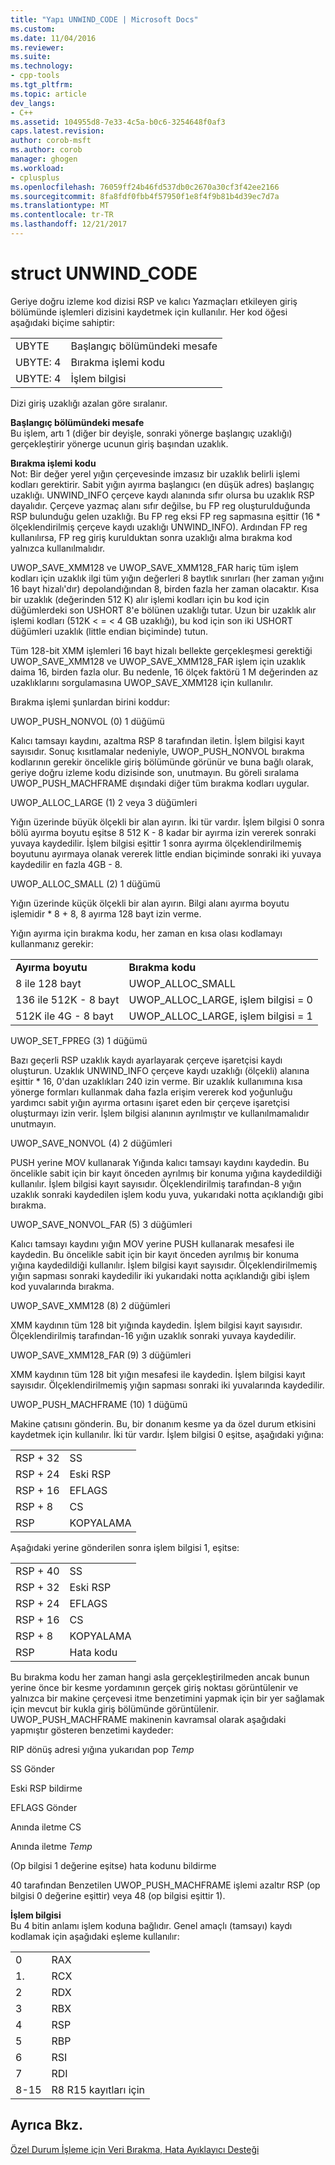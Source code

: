 ```yaml
---
title: "Yapı UNWIND_CODE | Microsoft Docs"
ms.custom: 
ms.date: 11/04/2016
ms.reviewer: 
ms.suite: 
ms.technology:
- cpp-tools
ms.tgt_pltfrm: 
ms.topic: article
dev_langs:
- C++
ms.assetid: 104955d8-7e33-4c5a-b0c6-3254648f0af3
caps.latest.revision: 
author: corob-msft
ms.author: corob
manager: ghogen
ms.workload:
- cplusplus
ms.openlocfilehash: 76059ff24b46fd537db0c2670a30cf3f42ee2166
ms.sourcegitcommit: 8fa8fdf0fbb4f57950f1e8f4f9b81b4d39ec7d7a
ms.translationtype: MT
ms.contentlocale: tr-TR
ms.lasthandoff: 12/21/2017
---
```

# <a name="struct-unwindcode"></a>struct UNWIND_CODE
Geriye doğru izleme kod dizisi RSP ve kalıcı Yazmaçları etkileyen giriş bölümünde işlemleri dizisini kaydetmek için kullanılır. Her kod öğesi aşağıdaki biçime sahiptir:  
  
|||  
|-|-|  
|UBYTE|Başlangıç bölümündeki mesafe|  
|UBYTE: 4|Bırakma işlemi kodu|  
|UBYTE: 4|İşlem bilgisi|  
  
 Dizi giriş uzaklığı azalan göre sıralanır.  
  
 **Başlangıç bölümündeki mesafe**  
 Bu işlem, artı 1 (diğer bir deyişle, sonraki yönerge başlangıç uzaklığı) gerçekleştirir yönerge ucunun giriş başından uzaklık.  
  
 **Bırakma işlemi kodu**  
 Not: Bir değer yerel yığın çerçevesinde imzasız bir uzaklık belirli işlemi kodları gerektirir. Sabit yığın ayırma başlangıcı (en düşük adres) başlangıç uzaklığı. UNWIND_INFO çerçeve kaydı alanında sıfır olursa bu uzaklık RSP dayalıdır. Çerçeve yazmaç alanı sıfır değilse, bu FP reg oluşturulduğunda RSP bulunduğu gelen uzaklığı. Bu FP reg eksi FP reg sapmasına eşittir (16 * ölçeklendirilmiş çerçeve kaydı uzaklığı UNWIND_INFO). Ardından FP reg kullanılırsa, FP reg giriş kurulduktan sonra uzaklığı alma bırakma kod yalnızca kullanılmalıdır.  
  
 UWOP_SAVE_XMM128 ve UWOP_SAVE_XMM128_FAR hariç tüm işlem kodları için uzaklık ilgi tüm yığın değerleri 8 baytlık sınırları (her zaman yığını 16 bayt hizalı'dır) depolandığından 8, birden fazla her zaman olacaktır. Kısa bir uzaklık (değerinden 512 K) alır işlemi kodları için bu kod için düğümlerdeki son USHORT 8'e bölünen uzaklığı tutar. Uzun bir uzaklık alır işlemi kodları (512K < = < 4 GB uzaklığı), bu kod için son iki USHORT düğümleri uzaklık (little endian biçiminde) tutun.  
  
 Tüm 128-bit XMM işlemleri 16 bayt hizalı bellekte gerçekleşmesi gerektiği UWOP_SAVE_XMM128 ve UWOP_SAVE_XMM128_FAR işlem için uzaklık daima 16, birden fazla olur. Bu nedenle, 16 ölçek faktörü 1 M değerinden az uzaklıklarını sorgulamasına UWOP_SAVE_XMM128 için kullanılır.  
  
 Bırakma işlemi şunlardan birini koddur:  
  
 UWOP_PUSH_NONVOL (0) 1 düğümü  
  
 Kalıcı tamsayı kaydını, azaltma RSP 8 tarafından iletin. İşlem bilgisi kayıt sayısıdır. Sonuç kısıtlamalar nedeniyle, UWOP_PUSH_NONVOL bırakma kodlarının gerekir öncelikle giriş bölümünde görünür ve buna bağlı olarak, geriye doğru izleme kodu dizisinde son, unutmayın. Bu göreli sıralama UWOP_PUSH_MACHFRAME dışındaki diğer tüm bırakma kodları uygular.  
  
 UWOP_ALLOC_LARGE (1) 2 veya 3 düğümleri  
  
 Yığın üzerinde büyük ölçekli bir alan ayırın. İki tür vardır. İşlem bilgisi 0 sonra bölü ayırma boyutu eşitse 8 512 K - 8 kadar bir ayırma izin vererek sonraki yuvaya kaydedilir. İşlem bilgisi eşittir 1 sonra ayırma ölçeklendirilmemiş boyutunu ayırmaya olanak vererek little endian biçiminde sonraki iki yuvaya kaydedilir en fazla 4GB - 8.  
  
 UWOP_ALLOC_SMALL (2) 1 düğümü  
  
 Yığın üzerinde küçük ölçekli bir alan ayırın. Bilgi alanı ayırma boyutu işlemidir * 8 + 8, 8 ayırma 128 bayt izin verme.  
  
 Yığın ayırma için bırakma kodu, her zaman en kısa olası kodlamayı kullanmanız gerekir:  
  
|||  
|-|-|  
|**Ayırma boyutu**|**Bırakma kodu**|  
|8 ile 128 bayt|UWOP_ALLOC_SMALL|  
|136 ile 512K - 8 bayt|UWOP_ALLOC_LARGE, işlem bilgisi = 0|  
|512K ile 4G - 8 bayt|UWOP_ALLOC_LARGE, işlem bilgisi = 1|  
  
 UWOP_SET_FPREG (3) 1 düğümü  
  
 Bazı geçerli RSP uzaklık kaydı ayarlayarak çerçeve işaretçisi kaydı oluşturun. Uzaklık UNWIND_INFO çerçeve kaydı uzaklığı (ölçekli) alanına eşittir * 16, 0'dan uzaklıkları 240 izin verme. Bir uzaklık kullanımına kısa yönerge formları kullanmak daha fazla erişim vererek kod yoğunluğu yardımcı sabit yığın ayırma ortasını işaret eden bir çerçeve işaretçisi oluşturmayı izin verir. İşlem bilgisi alanının ayrılmıştır ve kullanılmamalıdır unutmayın.  
  
 UWOP_SAVE_NONVOL (4) 2 düğümleri  
  
 PUSH yerine MOV kullanarak Yığında kalıcı tamsayı kaydını kaydedin. Bu öncelikle sabit için bir kayıt önceden ayrılmış bir konuma yığına kaydedildiği kullanılır. İşlem bilgisi kayıt sayısıdır. Ölçeklendirilmiş tarafından-8 yığın uzaklık sonraki kaydedilen işlem kodu yuva, yukarıdaki notta açıklandığı gibi bırakma.  
  
 UWOP_SAVE_NONVOL_FAR (5) 3 düğümleri  
  
 Kalıcı tamsayı kaydını yığın MOV yerine PUSH kullanarak mesafesi ile kaydedin. Bu öncelikle sabit için bir kayıt önceden ayrılmış bir konuma yığına kaydedildiği kullanılır. İşlem bilgisi kayıt sayısıdır. Ölçeklendirilmemiş yığın sapması sonraki kaydedilir iki yukarıdaki notta açıklandığı gibi işlem kod yuvalarında bırakma.  
  
 UWOP_SAVE_XMM128 (8) 2 düğümleri  
  
 XMM kaydının tüm 128 bit yığında kaydedin. İşlem bilgisi kayıt sayısıdır. Ölçeklendirilmiş tarafından-16 yığın uzaklık sonraki yuvaya kaydedilir.  
  
 UWOP_SAVE_XMM128_FAR (9) 3 düğümleri  
  
 XMM kaydının tüm 128 bit yığın mesafesi ile kaydedin. İşlem bilgisi kayıt sayısıdır. Ölçeklendirilmemiş yığın sapması sonraki iki yuvalarında kaydedilir.  
  
 UWOP_PUSH_MACHFRAME (10) 1 düğümü  
  
 Makine çatısını gönderin.  Bu, bir donanım kesme ya da özel durum etkisini kaydetmek için kullanılır. İki tür vardır. İşlem bilgisi 0 eşitse, aşağıdaki yığına:  
  
|||  
|-|-|  
|RSP + 32|SS|  
|RSP + 24|Eski RSP|  
|RSP + 16|EFLAGS|  
|RSP + 8|CS|  
|RSP|KOPYALAMA|  
  
 Aşağıdaki yerine gönderilen sonra işlem bilgisi 1, eşitse:  
  
|||  
|-|-|  
|RSP + 40|SS|  
|RSP + 32|Eski RSP|  
|RSP + 24|EFLAGS|  
|RSP + 16|CS|  
|RSP + 8|KOPYALAMA|  
|RSP|Hata kodu|  
  
 Bu bırakma kodu her zaman hangi asla gerçekleştirilmeden ancak bunun yerine önce bir kesme yordamının gerçek giriş noktası görüntülenir ve yalnızca bir makine çerçevesi itme benzetimini yapmak için bir yer sağlamak için mevcut bir kukla giriş bölümünde görüntülenir. UWOP_PUSH_MACHFRAME makinenin kavramsal olarak aşağıdaki yapmıştır gösteren benzetimi kaydeder:  
  
 RIP dönüş adresi yığına yukarıdan pop *Temp*  
  
 SS Gönder  
  
 Eski RSP bildirme  
  
 EFLAGS Gönder  
  
 Anında iletme CS  
  
 Anında iletme *Temp*  
  
 (Op bilgisi 1 değerine eşitse) hata kodunu bildirme  
  
 40 tarafından Benzetilen UWOP_PUSH_MACHFRAME işlemi azaltır RSP (op bilgisi 0 değerine eşittir) veya 48 (op bilgisi eşittir 1).  
  
 **İşlem bilgisi**  
 Bu 4 bitin anlamı işlem koduna bağlıdır. Genel amaçlı (tamsayı) kaydı kodlamak için aşağıdaki eşleme kullanılır:  
  
|||  
|-|-|  
|0|RAX|  
|1.|RCX|  
|2|RDX|  
|3|RBX|  
|4|RSP|  
|5|RBP|  
|6|RSI|  
|7|RDI|  
|8-15|R8 R15 kayıtları için|  
  
## <a name="see-also"></a>Ayrıca Bkz.  
 [Özel Durum İşleme için Veri Bırakma, Hata Ayıklayıcı Desteği](../build/unwind-data-for-exception-handling-debugger-support.md)
